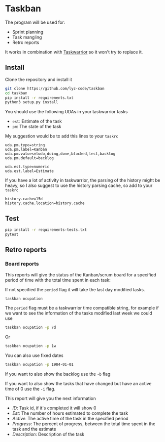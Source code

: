 # Taskban

The program will be used for:
* Sprint planning
* Task mangling
* Retro reports

It works in combination with [Taskwarrior](taskwarrior.org) so it won't try to
replace it.

## Install

Clone the repository and install it

```bash
git clone https://github.com/lyz-code/taskban
cd taskban
pip install -r requirements.txt
python3 setup.py install
```

You should use the following UDAs in your taskwarrior tasks
* `est`: Estimate of the task
* `pm`: The state of the task

My suggestion would be to add this lines to your `taskrc`

```
uda.pm.type=string
uda.pm.label=Kanban
uda.pm.values=todo,doing,done,blocked,test,backlog
uda.pm.default=backlog

uda.est.type=numeric
uda.est.label=Estimate
```

If you have a lot of activity in taskwarrior, the parsing of the history might
be heavy, so I also suggest to use the history parsing cache, so add to your
`taskrc`

```
history.cache=15d
history.cache.location=history.cache
```

## Test

```bash
pip install -r requirements-tests.txt
pytest
```

## Retro reports

### Board reports

This reports will give the status of the Kanban/scrum board for a specified period of
time with the total time spent in each task:

If not specified the `period` flag it will take the last day modified tasks.

```bash
taskban ocupation
```

The `period` flag must be a taskwarrior time compatible string, for example if
we want to see the information of the tasks modified last week we could use

```bash
taskban ocupation -p 7d
```

Or

```bash
taskban ocupation -p 1w
```

You can also use fixed dates

```bash
taskban ocupation -p 1984-01-01
```

If you want to also show the backlog use the `-b` flag

If you want to also show the tasks that have changed but have an active time of
0 use the `-i` flag.

This report will give you the next information
* *ID*: Task id, if it's completed it will show 0
* *Est*: The number of hours estimated to complete the task
* *Active*: The active time of the task in the specified period
* *Progress*: The percent of progress, between the total time spent in the task
  and the estimate
* *Description*: Description of the task

